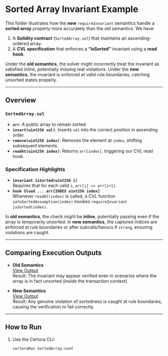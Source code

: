 # Sorted Array Invariant Example

This folder illustrates how the **new** `requireInvariant` semantics handle a **sorted array** property more accurately than the old semantics. We have:

1. A **Solidity contract** (`SortedArray.sol`) that maintains an ascending-ordered array.
2. A **CVL specification** that enforces a **“isSorted”** invariant using a **read hook**.

Under the **old semantics**, the solver might incorrectly treat the invariant as satisfied inline, potentially missing real violations. Under the **new semantics**, the invariant is enforced at valid rule boundaries, catching unsorted states properly.

---

## Overview

### `SortedArray.sol`
- **`arr`**: A public array to remain sorted.
- **`insert(uint256 val)`**: Inserts `val` into the correct position in ascending order.
- **`remove(uint256 index)`**: Removes the element at `index`, shifting subsequent elements.
- **`readAt(uint256 index)`**: Returns `arr[index]`, triggering our CVL read hook.

### Specification Highlights
- **`invariant isSorted(uint256 i)`**  
  Requires that for each valid `i`, `arr[i] <= arr[i+1]`.  
- **`hook Sload ... arr[INDEX uint256 index]`**  
  Whenever `readAt(index)` is called, a CVL function `safeSortedAssumption(index)` invokes `requireInvariant isSorted(index)`.

In **old semantics**, the check might be **inline**, potentially passing even if the array is temporarily unsorted. In **new semantics**, the captured indices are enforced at rule boundaries or after subcalls/havocs if `strong`, ensuring violations are caught.

---

## Comparing Execution Outputs

- **Old Semantics**  
  [View Output](https://vaas-stg.certora.com/output/1512/784d8a16d9c748ad980619483fe391b0?anonymousKey=4754ecd79909b410927a0af9c3d77afda15d6534)  
  Result: The invariant may appear verified even in scenarios where the array is in fact unsorted (inside the transaction context).

- **New Semantics**  
  [View Output](https://vaas-stg.certora.com/output/1512/7cfd8d2823634113b906b60cba100e30?anonymousKey=176275751817ac50ed1647bc9bed70b700680b42)  
  Result: Any genuine violation of sortedness is caught at rule boundaries, causing the verification to fail correctly.

---

## How to Run
1. Use the Certora CLI:
   ```bash
   certoraRun SortedArray.conf
